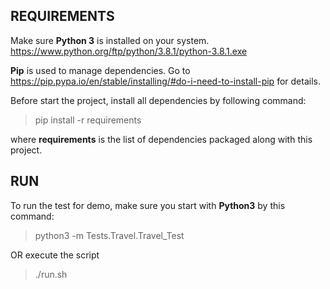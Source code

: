 ## REQUIREMENTS
Make sure **Python 3** is installed on your system.<br>
https://www.python.org/ftp/python/3.8.1/python-3.8.1.exe

**Pip** is used to manage dependencies. Go to https://pip.pypa.io/en/stable/installing/#do-i-need-to-install-pip for details.

Before start the project, install all dependencies by following command:<br>
> pip install -r requirements<br>

where **requirements** is the list of dependencies packaged along with this project.

## RUN
To run the test for demo, make sure you start with **Python3** by this command:
>  python3 -m Tests.Travel.Travel_Test

OR execute the script
> ./run.sh


